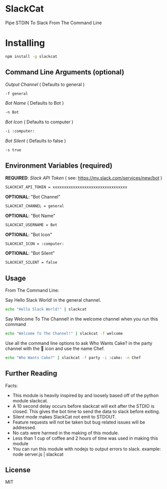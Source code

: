 # SlackCat

Pipe STDIN To Slack From The Command Line


# Installing

```bash
npm install -g slackcat
```

## Command Line Arguments (optional)
*Output Channel* ( Defaults to general )
```bash
-f general
```

*Bot Name* ( Defaults to Bot )
```bash
-n Bot
```

*Bot Icon* ( Defaults to computer )
```bash
-i :computer:
```

*Bot Silent* ( Defaults to false )
```bash
-s true
```

## Environment Variables (required)
**REQUIRED**: *Slack API Token* ( see: https://my.slack.com/services/new/bot )
```bash
SLACKCAT_API_TOKEN = xxxxxxxxxxxxxxxxxxxxxxxxxxxxxxxxx
```

**OPTIONAL**: "Bot Channel"
```bash
SLACKCAT_CHANNEL = general
```

**OPTIONAL**: "Bot Name"
```bash
SLACKCAT_USERNAME = Bot
```

**OPTIONAL**: "Bot Icon"
```bash
SLACKCAT_ICON = :computer:
```

**OPTIONAL**: "Bot Silent"
```bash
SLACKCAT_SILENT = false
```

## Usage

From The Command Line:

Say Hello Slack World! in the general channel.
```bash
echo "Hello Slack World!" | slackcat
```

Say Welcome To The Channel! in the welcome channel when you run this command

```bash
echo "Welcome To The Channel!" | slackcat -f welcome
```

Use all the command line options to ask Who Wants Cake? in the party channel with the :cake: icon and use the name Chef.

```bash
echo "Who Wants Cake?" | slackcat -f party -i :cake: -n Chef
```

## Further Reading

Facts:
- This module is heavily inspired by and loosely based off of the python module slackcat. 
- A 10 second delay occurs before slackcat will exit after the STDIO is closed. This gives the bot time to send the data to slack before exiting.
- Silent mode makes SlackCat not emit to STDOUT.
- Feature requests will not be taken but bug related issues will be addressed.
- No cats were harmed in the making of this module.
- Less than 1 cup of coffee and 2 hours of time was used in making this module
- You can run this module with nodejs to output errors to slack. example: node server.js | slackcat
## License
MIT

